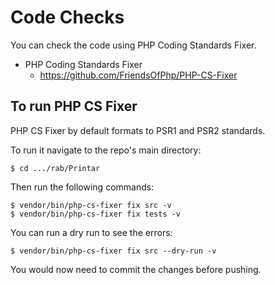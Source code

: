# Code Checks

You can check the code using PHP Coding Standards Fixer.

* PHP Coding Standards Fixer
    * https://github.com/FriendsOfPhp/PHP-CS-Fixer

## To run PHP CS Fixer

PHP CS Fixer by default formats to PSR1 and PSR2 standards.

To run it navigate to the repo's main directory:
```
$ cd .../rab/Printar
```

Then run the following commands:
```
$ vendor/bin/php-cs-fixer fix src -v
$ vendor/bin/php-cs-fixer fix tests -v
```

You can run a dry run to see the errors:
```
$ vendor/bin/php-cs-fixer fix src --dry-run -v
```

You would now need to commit the changes before pushing.
